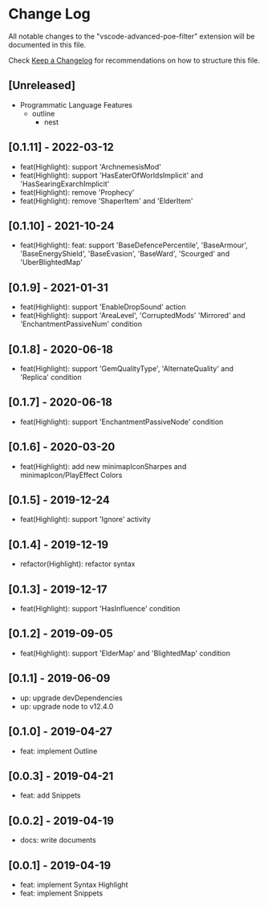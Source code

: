 # Change Log

All notable changes to the "vscode-advanced-poe-filter" extension will be documented in this file.

Check [Keep a Changelog](http://keepachangelog.com/) for recommendations on how to structure this file.

## [Unreleased]

- Programmatic Language Features
    - outline
        - nest

## [0.1.11] - 2022-03-12

- feat(Highlight): support 'ArchnemesisMod'
- feat(Highlight): support 'HasEaterOfWorldsImplicit' and 'HasSearingExarchImplicit'
- feat(Highlight): remove 'Prophecy'
- feat(Highlight): remove 'ShaperItem' and 'ElderItem'

## [0.1.10] - 2021-10-24

- feat(Highlight): feat: support 'BaseDefencePercentile', 'BaseArmour', 'BaseEnergyShield', 'BaseEvasion', 'BaseWard', 'Scourged' and 'UberBlightedMap'

## [0.1.9] - 2021-01-31

- feat(Highlight): support 'EnableDropSound' action
- feat(Highlight): support 'AreaLevel', 'CorruptedMods' 'Mirrored' and 'EnchantmentPassiveNum' condition

## [0.1.8] - 2020-06-18

- feat(Highlight): support 'GemQualityType', 'AlternateQuality' and 'Replica' condition

## [0.1.7] - 2020-06-18

- feat(Highlight): support 'EnchantmentPassiveNode' condition

## [0.1.6] - 2020-03-20

- feat(Highlight): add new minimapIconSharpes and minimapIcon/PlayEffect Colors

## [0.1.5] - 2019-12-24

- feat(Highlight): support 'Ignore' activity

## [0.1.4] - 2019-12-19

- refactor(Highlight): refactor syntax

## [0.1.3] - 2019-12-17

- feat(Highlight): support 'HasInfluence' condition

## [0.1.2] - 2019-09-05

- feat(Highlight): support 'ElderMap' and 'BlightedMap' condition

## [0.1.1] - 2019-06-09

- up: upgrade devDependencies
- up: upgrade node to v12.4.0

## [0.1.0] - 2019-04-27

- feat: implement Outline

## [0.0.3] - 2019-04-21

- feat: add Snippets

## [0.0.2] - 2019-04-19

- docs: write documents

## [0.0.1] - 2019-04-19

- feat: implement Syntax Highlight
- feat: implement Snippets
